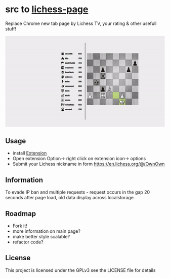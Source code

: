 # src to [lichess-page](https://chrome.google.com/webstore/detail/lichess-page/mckbhoccfkhafmkeiemcgoobfjplndin)


Replace Chrome new tab page by Lichess TV, your rating & other usefull stuff!


![example](example-page.gif?raw=true "")



## Usage
- install [Extension](https://chrome.google.com/webstore/detail/lichess-page/mckbhoccfkhafmkeiemcgoobfjplndin)
- Open extension Option-> right click on extension icon-> options
- Submit your Lichess nickname in form https://en.lichess.org/@/OwnOwn

## Information
To evade IP ban and multiple requests - request occurs in the gap 20 seconds after page load, old data display across localstorage.

## Roadmap
- Fork it!
- more information on main page?
- make better style scalable?
- refactor code?




## License
This project is licensed under the GPLv3 see the LICENSE file for details

